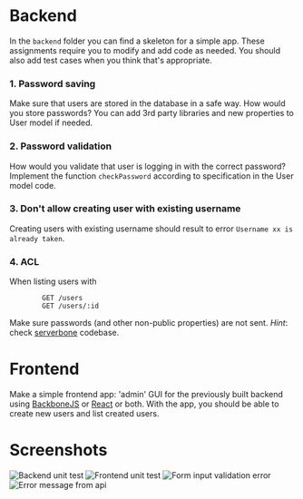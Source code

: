 # Backend

In the `backend` folder you can find a skeleton for a simple app. These assignments require you to modify and add code as needed. You should also add test cases when you think that's appropriate.

### 1. Password saving

Make sure that users are stored in the database in a safe way. How would you store passwords? You can add 3rd party libraries and new properties to User model if needed.

### 2. Password validation

How would you validate that user is logging in with the correct password? Implement the function `checkPassword` according to specification in the User model code.

### 3. Don't allow creating user with existing username
Creating users with existing username should result to error `Username xx is already taken`.

### 4. ACL
When listing users with

			GET /users
			GET /users/:id
		
Make sure passwords (and other non-public properties) are not sent. _Hint_: check [serverbone](https://github.com/Everyplay/serverbone) codebase.


# Frontend
Make a simple frontend app: 'admin' GUI for the previously built backend using [BackboneJS](http://backbonejs.org/) or [React](http://facebook.github.io/react/) or both. With the app, you should be able to create new users and list created users.

# Screenshots
![Backend unit test](https://raw.github.com/linzhiqi/backbone-user-management/master/readme-img/backend-unit-test.png)
![Frontend unit test](https://raw.github.com/linzhiqi/backbone-user-management/master/readme-img/frontend-unit-test.png)
![Form input validation error](https://raw.github.com/linzhiqi/backbone-user-management/master/readme-img/validation-error.png)
![Error message from api](https://raw.github.com/linzhiqi/backbone-user-management/master/readme-img/error-from-api.png)
